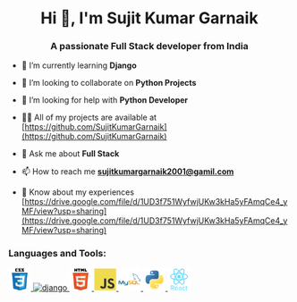<h1 align="center">Hi 👋, I'm Sujit Kumar Garnaik</h1>
<h3 align="center">A passionate Full Stack developer from India</h3>

- 🌱 I’m currently learning **Django**

- 👯 I’m looking to collaborate on **Python Projects**

- 🤝 I’m looking for help with **Python Developer**

- 👨‍💻 All of my projects are available at [https://github.com/SujitKumarGarnaik](https://github.com/SujitKumarGarnaik)

- 💬 Ask me about **Full Stack**

- 📫 How to reach me **sujitkumargarnaik2001@gamil.com**

- 📄 Know about my experiences [https://drive.google.com/file/d/1UD3f751WyfwjUKw3kHa5yFAmqCe4_yMF/view?usp=sharing](https://drive.google.com/file/d/1UD3f751WyfwjUKw3kHa5yFAmqCe4_yMF/view?usp=sharing)

<h3 align="left">Languages and Tools:</h3>
<p align="left"> <a href="https://www.w3schools.com/css/" target="_blank" rel="noreferrer"> <img src="https://raw.githubusercontent.com/devicons/devicon/master/icons/css3/css3-original-wordmark.svg" alt="css3" width="40" height="40"/> </a> <a href="https://www.djangoproject.com/" target="_blank" rel="noreferrer"> <img src="https://cdn.worldvectorlogo.com/logos/django.svg" alt="django" width="40" height="40"/> </a> <a href="https://www.w3.org/html/" target="_blank" rel="noreferrer"> <img src="https://raw.githubusercontent.com/devicons/devicon/master/icons/html5/html5-original-wordmark.svg" alt="html5" width="40" height="40"/> </a> <a href="https://developer.mozilla.org/en-US/docs/Web/JavaScript" target="_blank" rel="noreferrer"> <img src="https://raw.githubusercontent.com/devicons/devicon/master/icons/javascript/javascript-original.svg" alt="javascript" width="40" height="40"/> </a> <a href="https://www.mysql.com/" target="_blank" rel="noreferrer"> <img src="https://raw.githubusercontent.com/devicons/devicon/master/icons/mysql/mysql-original-wordmark.svg" alt="mysql" width="40" height="40"/> </a> <a href="https://www.python.org" target="_blank" rel="noreferrer"> <img src="https://raw.githubusercontent.com/devicons/devicon/master/icons/python/python-original.svg" alt="python" width="40" height="40"/> </a> <a href="https://reactjs.org/" target="_blank" rel="noreferrer"> <img src="https://raw.githubusercontent.com/devicons/devicon/master/icons/react/react-original-wordmark.svg" alt="react" width="40" height="40"/> </a> </p>

